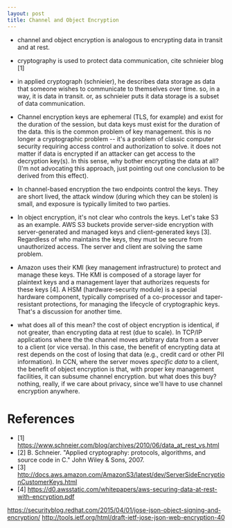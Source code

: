 ```yaml
---
layout: post
title: Channel and Object Encryption
---
```


- channel and object encryption is analogous to encrypting data in transit and at rest.

- cryptography is used to protect data communication, cite schnieier blog [1]

- in applied cryptograph (schnieier), he describes data storage as data that someone wishes
to communicate to themselves over time. so, in a way, it is data in transit. or,
as schnieier puts it data storage is a subset of data communication.

- Channel encryption keys are ephemeral (TLS, for example) and exist for the duration of the session, but data keys must exist
for the duration of the data. this is the common problem of key management. this
is no longer a cryptographic problem -- it's a problem of classic computer security
requiring access control and authorization to solve. it does not matter if data
is encrypted if an attacker can get access to the decryption key(s). In this sense,
why bother encrypting the data at all? (I'm not advocating this approach, just
pointing out one conclusion to be derived from this effect).

- In channel-based encryption the two endpoints control the keys. They are short
lived, the attack window (during which they can be stolen) is small, and exposure is
typically limited to two parties.
- In object encryption, it's not clear who controls the keys. Let's take S3 as an
example. AWS S3 buckets provide server-side encryption with server-generated and
managed keys and client-generated keys [3]. Regardless of who maintains the keys,
they must be secure from unauthorized access. The server and client are solving
the same problem.

- Amazon uses their KMI (key management infrastructure) to protect and manage these keys.
THe KMI is composed of a storage layer for plaintext keys and a management layer that
authorizes requests for these keys [4]. A HSM (hardware-security module) is a special
hardware component, typically comprised of a co-processor and taper-resistant protections,
for managing the lifecycle of cryptographic keys. That's a discussion for another time.

- what does all of this mean? the cost of object encryption is identical, if not greater,
than encrypting data at rest (due to scale). In TCP/IP applications where the the channel
moves arbitrary data from a server to a client (or vice versa). In this case, the benefit
of encrypting data at rest depends on the cost of losing that data (e.g., credit card or other PII information).
In CCN, where the server moves *specific data* to a client, the benefit of object
encryption is that, with proper key management facilities, it can subsume channel
encryption. but what does this buy? nothing, really, if we care about privacy,
since we'll have to use channel encryption anywhere.




# References
- [1] https://www.schneier.com/blog/archives/2010/06/data_at_rest_vs.html
- [2] B. Schneier. "Applied cryptography: protocols, algorithms, and source code in C." John Wiley & Sons, 2007.
- [3] http://docs.aws.amazon.com/AmazonS3/latest/dev/ServerSideEncryptionCustomerKeys.html
- [4] https://d0.awsstatic.com/whitepapers/aws-securing-data-at-rest-with-encryption.pdf


https://securityblog.redhat.com/2015/04/01/jose-json-object-signing-and-encryption/
http://tools.ietf.org/html/draft-ietf-jose-json-web-encryption-40
